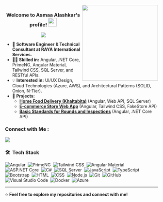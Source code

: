
<img width="250" align="right" src="https://c.tenor.com/_DOBjnGspYAAAAAM/code-coding.gif">

<h3 align="center">
  Welcome to Asmaa Alashkar's profile!
  <img src="https://media.giphy.com/media/hvRJCLFzcasrR4ia7z/giphy.gif" width="28">
</h3>

<!-- Typing SVG by DenverCoder1 - https://github.com/DenverCoder1/readme-typing-svg -->
<p align="center">
  <a href="https://github.com/DenverCoder1/readme-typing-svg"><img src="https://readme-typing-svg.herokuapp.com/?lines=Full-stack%20web%20developer;Always%20learning%20new%20things&font=Fira%20Code&center=true&width=440&height=45&color=f75c7e&vCenter=true&size=22"></a>
</p> 

- 🏢 **Software Engineer & Technical Consultant at RAYA International Services.**  
- 👨‍💻 **Skilled in:** Angular, .NET Core, PrimeNG, Angular Material, Tailwind CSS, SQL Server, and RESTful APIs.  
- 💡 **Interested in:** UI/UX Design, Cloud Technologies (Azure, AWS), and Architectural Patterns (SOLID, Onion, N-Tier).  
- 🚀 **Projects:**  
  - **[Home Food Delivery (Khaltabita)](https://github.com/asmaa-alashkar/Khaltabita-ITI-GP.git)** (Angular, Web API, SQL Server)
  - **[E-commerce Store Web App](https://github.com/AsmaaAlashkar/e-commerce-store-web-app.git)** (Angular, Tailwind CSS, FakeStore API)  
  - **[Basic Standards for Rounds and Inspections](https://github.com/AsmaAlashkar/BasicStandardsForRoundsAndInspections.git)** (Angular, .NET Core API)  


### Connect with Me :

<a href="https://www.linkedin.com/in/asmaa-alashkar-315ba51b6/" target="_blank"><img src="https://img.shields.io/badge/-Asmaa%20Alashkar-0077B5?style=for-the-badge&logo=Linkedin&logoColor=white"/></a>


### 🛠 &nbsp;Tech Stack

![Angular](https://img.shields.io/badge/-Angular-05122A?style=flat&logo=angular&logoColor=DD0031)&nbsp;
![PrimeNG](https://img.shields.io/badge/-PrimeNG-05122A?style=flat&logo=prime&logoColor=white)&nbsp;
![Tailwind CSS](https://img.shields.io/badge/-Tailwind%20CSS-05122A?style=flat&logo=tailwindcss&logoColor=white)&nbsp;
![Angular Material](https://img.shields.io/badge/-Angular%20Material-05122A?style=flat&logo=angular&logoColor=white)&nbsp;
![ASP.NET Core](https://img.shields.io/badge/-ASP.NET%20Core-05122A?style=flat&logo=dotnet&logoColor=white)&nbsp;
![C#](https://img.shields.io/badge/-C%23-05122A?style=flat&logo=csharp&logoColor=white)&nbsp;
![SQL Server](https://img.shields.io/badge/-SQL%20Server-05122A?style=flat&logo=microsoftsqlserver&logoColor=white)&nbsp;
![JavaScript](https://img.shields.io/badge/-JavaScript-05122A?style=flat&logo=javascript)&nbsp;
![TypeScript](https://img.shields.io/badge/-TypeScript-05122A?style=flat&logo=typescript)&nbsp;
![Bootstrap](https://img.shields.io/badge/-Bootstrap-05122A?style=flat&logo=bootstrap&logoColor=563D7C)&nbsp;
![HTML](https://img.shields.io/badge/-HTML-05122A?style=flat&logo=HTML5)&nbsp;
![CSS](https://img.shields.io/badge/-CSS-05122A?style=flat&logo=CSS3&logoColor=1572B6)&nbsp;
![Node.js](https://img.shields.io/badge/-Node.js-05122A?style=flat&logo=node.js&logoColor=339933)&nbsp;
![Git](https://img.shields.io/badge/-Git-05122A?style=flat&logo=git)&nbsp;
![GitHub](https://img.shields.io/badge/-GitHub-05122A?style=flat&logo=github)&nbsp;
![Visual Studio Code](https://img.shields.io/badge/-Visual%20Studio%20Code-05122A?style=flat&logo=visual-studio-code&logoColor=007ACC)&nbsp;
![Docker](https://img.shields.io/badge/-Docker-05122A?style=flat&logo=docker&logoColor=2496ED)&nbsp;
![Azure](https://img.shields.io/badge/-Azure-05122A?style=flat&logo=microsoftazure&logoColor=white)&nbsp;

---

⭐ **Feel free to explore my repositories and connect with me!**  

